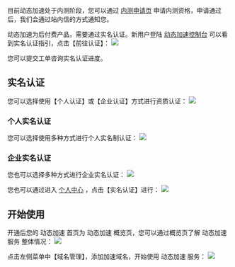 目前动态加速处于内测阶段，您可以通过 [内测申请页](http://tcecqpoc.fsphere.cn/act/apply/dsa) 申请内测资格，申请通过后，我们会通过站内信的方式通知您。

动态加速为后付费产品，需要通过实名认证。新用户登陆 [动态加速控制台](http://console.tce.fsphere.cn/dsa) 可以看到实名认证指引，点击【前往认证】：
![](http://imgcache.tcecqpoc.fsphere.cn/image/mc.qcloudimg.com/static/img/906a19baa8b72a6205a2a3f2a8aa16ce/image.png)

您可以提交工单咨询实名认证进度。

## 实名认证
您可以选择使用【个人认证】或【企业认证】方式进行资质认证：
![](http://imgcache.tcecqpoc.fsphere.cn/image/mc.qcloudimg.com/static/img/5482b8336ed192b72d5ef18118d3d930/image.png)

### 个人实名认证
您可以选择使用多种方式进行个人实名制认证：
![](http://imgcache.tcecqpoc.fsphere.cn/image/mc.qcloudimg.com/static/img/948333509a217fb2bf276e1529864752/image.png)

### 企业实名认证
您也可以选择多种方式进行企业实名认证：
![](http://imgcache.tcecqpoc.fsphere.cn/image/mc.qcloudimg.com/static/img/09dd9cbf5991b1bd48acdc720f1d4230/image.png)

您也可以通过进入 [个人中心](http://console.tce.fsphere.cn/developer) ，点击【实名认证】进行：
![](http://imgcache.tcecqpoc.fsphere.cn/image/mc.qcloudimg.com/static/img/436f8dfa6779b1e332e40b58b66a562b/image.png)


## 开始使用
开通后您的 动态加速 首页为 动态加速 概览页，您可以通过概览页了解 动态加速服务 整体情况：
![](http://imgcache.tcecqpoc.fsphere.cn/image/mc.qcloudimg.com/static/img/7163087dad7bc1db3fd1e47227f6598b/6.png)

点击左侧菜单中【域名管理】，添加加速域名，开始使用 动态加速 服务：
![](http://imgcache.tcecqpoc.fsphere.cn/image/mc.qcloudimg.com/static/img/8f78c8ec349cbdbf018b54bf10256008/5.png)
